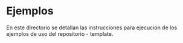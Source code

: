 # Ejemplos

En este directorio se detallan las instrucciones para ejecución de los ejemplos de uso del repositorio - template.
